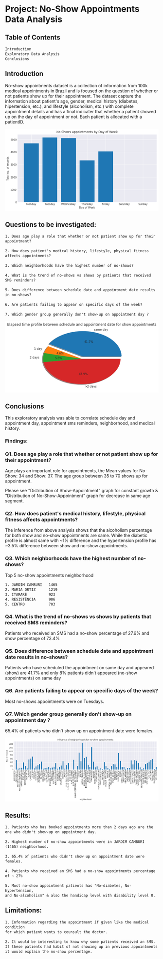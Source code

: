 # Project: No-Show Appointments Data Analysis

## Table of Contents

    Introduction
    Exploratory Data Analysis
    Conclusions

## Introduction

No-show appointments dataset is a collection of information from 100k medical appointments in Brazil and is focused on the question of whether or not patients show up for their appointment. The dataset capture the information about patient's age, gender, medical history (diabetes, hipertension, etc.), and lifestyle (alcoholism, etc.) with complete appointment details and has a final indicater that whether a patient showed up on the day of appointment or not. Each patient is allocated with a patientID.

![alt text](https://github.com/swadeepsingh/Udacity-Data-Analyst-Nanodegree-NoShowAppointments/blob/master/1.png?raw=true)

## Questions to be investigated:

    1. Does age play a role that whether or not patient show up for their appointment?

    2. How does patient's medical history, lifestyle, physical fitness affects appointments?

    3. Which neighborhoods have the highest number of no-shows?

    4. What is the trend of no-shows vs shows by patients that received SMS reminders?

    5. Does difference between schedule date and appointment date results in no-shows?

    6. Are patients failing to appear on specific days of the week?

    7. Which gender group generally don't show-up on appointment day ?


![alt text](https://github.com/swadeepsingh/Udacity-Data-Analyst-Nanodegree-NoShowAppointments/blob/master/2.png?raw=true)


## Conclusions

This exploratory analysis was able to correlate schedule day and appointment day, appointment sms reminders, neighborhood, and medical history.

### Findings:

### Q1. Does age play a role that whether or not patient show up for their appointment?

Age plays an important role for appointments, the Mean values for No-Show: 34 and Show: 37. The age group between 35 to 70 shows up for appointment.

Please see "Distribution of Show-Appointment" graph for constant growth & "Distribution of No-Show-Appointment" graph for decrease in same age segment.

### Q2. How does patient's medical history, lifestyle, physical fitness affects appointments?

The inference from above analysis shows that the alcoholism percentage for both show and no-show appointments are same. While the diabetic profile is almost same with ~1% difference and the hypertension profile has ~3.5% difference between show and no-show appointments.

### Q3. Which neighborhoods have the highest number of no-shows?

Top 5 no-show appointments neighborhood

    1. JARDIM CAMBURI   1465
    2. MARIA ORTIZ      1219
    3. ITARARÉ          923
    4. RESISTÊNCIA      906
    5. CENTRO           703

### Q4. What is the trend of no-shows vs shows by patients that received SMS reminders?

Patients who received an SMS had a no-show percentage of 27.6% and show percentage of 72.4%

### Q5. Does difference between schedule date and appointment date results in no-shows?

Patients who have scheduled the appointment on same day and appeared (show) are 41.7% and only 8% patients didn't appeared (no-show appointments) on same day

### Q6. Are patients failing to appear on specific days of the week?

Most no-shows appointments were on Tuesdays.

### Q7. Which gender group generally don't show-up on appointment day ?

65.4% of patients who didn't show up on appointment date were females.


![alt text](https://github.com/swadeepsingh/Udacity-Data-Analyst-Nanodegree-NoShowAppointments/blob/master/3.png?raw=true)


## Results:

    1. Patients who has booked appointments more than 2 days ago are the one who didn't show-up on appointment day. 

    2. Highest number of no-show appointments were in JARDIM CAMBURI (1465) neighborhood. 

    3. 65.4% of patients who didn't show up on appointment date were females.

    4. Patients who received an SMS had a no-show appointments percentage of ~ 27%

    5. Most no-show appointment patients has "No-diabetes, No-hypertension, 
    and No-alcoholism" & also the handicap level with disability level 0.


## Limitations:

    1. Information regarding the appointment if given like the medical condition 
    for which patient wants to counsult the doctor. 

    2. It would be interesting to know why some patients received an SMS. 
    If these patients had habit of not showing up in previous appointments it would explain the no-show percentage.
